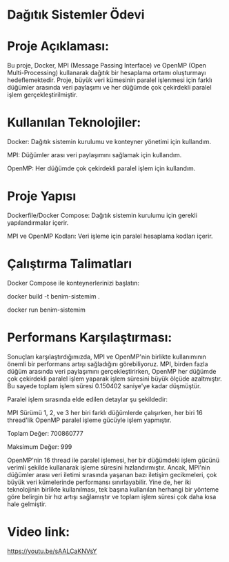 # Dağıtık Sistemler Ödevi
# Proje Açıklaması:

Bu proje, Docker, MPI (Message Passing Interface) ve OpenMP (Open Multi-Processing) kullanarak dağıtık bir hesaplama ortamı oluşturmayı hedeflemektedir. Proje, büyük veri kümesinin paralel işlenmesi için farklı düğümler arasında veri paylaşımı ve her düğümde çok çekirdekli paralel işlem gerçekleştirilmiştir.

# Kullanılan Teknolojiler:
Docker: Dağıtık sistemin kurulumu ve konteyner yönetimi için kullandım.

MPI: Düğümler arası veri paylaşımını sağlamak için kullandım.

OpenMP: Her düğümde çok çekirdekli paralel işlem için kullandım.

# Proje Yapısı
Dockerfile/Docker Compose: Dağıtık sistemin kurulumu için gerekli yapılandırmalar içerir.

MPI ve OpenMP Kodları: Veri işleme için paralel hesaplama kodları içerir.

# Çalıştırma Talimatları
Docker Compose ile konteynerlerinizi başlatın:

docker build -t benim-sistemim .

docker run benim-sistemim

# Performans Karşılaştırması:
Sonuçları karşılaştırdığımızda, MPI ve OpenMP'nin birlikte kullanımının önemli bir performans artışı sağladığını görebiliyoruz. MPI, birden fazla düğüm arasında veri paylaşımını gerçekleştirirken, OpenMP her düğümde çok çekirdekli paralel işlem yaparak işlem süresini büyük ölçüde azaltmıştır. Bu sayede toplam işlem süresi 0.150402 saniye'ye kadar düşmüştür.

Paralel işlem sırasında elde edilen detaylar şu şekildedir:

MPI Sürümü 1, 2, ve 3 her biri farklı düğümlerde çalışırken, her biri 16 thread'lik OpenMP paralel işleme gücüyle işlem yapmıştır.

Toplam Değer: 700860777

Maksimum Değer: 999

OpenMP'nin 16 thread ile paralel işlemesi, her bir düğümdeki işlem gücünü verimli şekilde kullanarak işleme süresini hızlandırmıştır. Ancak, MPI'nin düğümler arası veri iletimi sırasında yaşanan bazı iletişim gecikmeleri, çok büyük veri kümelerinde performansı sınırlayabilir. Yine de, her iki teknolojinin birlikte kullanılması, tek başına kullanılan herhangi bir yönteme göre belirgin bir hız artışı sağlamıştır ve toplam işlem süresi çok daha kısa hale gelmiştir.


# Video link:
https://youtu.be/sAALCaKNVsY

